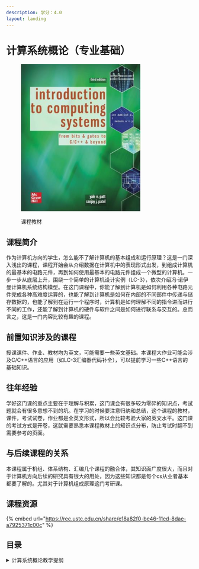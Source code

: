```yaml
---
description: 学分：4.0
layout: landing
---
```


# 计算系统概论（专业基础）

<figure><img src="../../.gitbook/assets/ics.png" alt=""><figcaption><p>课程教材</p></figcaption></figure>

## 课程简介

作为计算机方向的学生，怎么能不了解计算机的基本组成和运行原理？这是一门深入浅出的课程，课程开始会从介绍数据在计算机中的表现形式出发，到组成计算机的最基本的电路元件，再到如何使用最基本的电路元件组成一个微型的计算机。一步一步从底层上升，围绕一个简单的计算机设计实例（LC-3），依次介绍冯·诺伊曼计算机系统结构模型。在这门课程中，你能了解到计算机是如何利用各种电路元件完成各种高难度运算的，也能了解到计算机是如何在内部的不同部件中传递与储存数据的，也能了解到在运行一个程序时，计算机是如何理解不同的指令进而进行不同的工作，还能了解到计算机的硬件与软件之间是如何进行联系与交互的。总而言之，这是一门内容比较有趣的课程。

## 前置知识涉及的课程

授课课件、作业、教材均为英文，可能需要一些英文基础。本课程大作业可能会涉及C/C++语言的应用（如LC-3汇编器代码补全），可以提前学习一些C++语言的基础知识。

## 往年经验

学好这门课的重点主要在于理解与积累，这门课会有很多较为零碎的知识点，考试题就会有很多意想不到的坑。在学习的时候要注意归纳和总结，这个课程的教材，课件，考试试卷，作业都是全英文形式，所以会比较考验大家的英文水平。这门课的考试方式是开卷，这就需要熟悉本课程教材上的知识点分布，防止考试时翻不到需要参考的页面。

## 与后续课程的关系

本课程属于机组、体系结构、汇编几个课程的融合体，其知识面广度很大，而且对于计算机方向后续的研究具有很大的用处，因为这些知识都是每个cs从业者基本都要了解的。尤其对于计算机组成原理这门考研课。

## 课程资源

{% embed url="https://rec.ustc.edu.cn/share/e18a82f0-be46-11ed-8dae-a7925371c00c" %}

## 目录

<details>

<summary>计算系统概论教学提纲</summary>

计算机系统概述

bit、数据类型及运算

数字逻辑

冯诺依曼模型

LC-3结构

编程

汇编语言

输入/输出

栈

</details>

